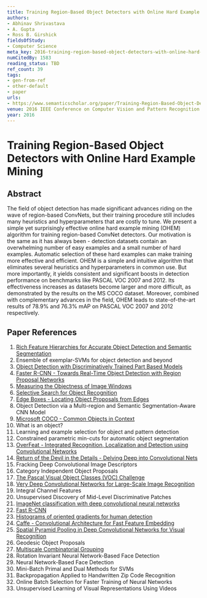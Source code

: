 ```yaml
---
title: Training Region-Based Object Detectors with Online Hard Example Mining
authors:
- Abhinav Shrivastava
- A. Gupta
- Ross B. Girshick
fieldsOfStudy:
- Computer Science
meta_key: 2016-training-region-based-object-detectors-with-online-hard-example-mining
numCitedBy: 1583
reading_status: TBD
ref_count: 39
tags:
- gen-from-ref
- other-default
- paper
urls:
- https://www.semanticscholar.org/paper/Training-Region-Based-Object-Detectors-with-Online-Shrivastava-Gupta/63333669bcf694aba2e1928f6060ab1d6a5161fe?sort=total-citations
venue: 2016 IEEE Conference on Computer Vision and Pattern Recognition (CVPR)
year: 2016
---
```


# Training Region-Based Object Detectors with Online Hard Example Mining

## Abstract

The field of object detection has made significant advances riding on the wave of region-based ConvNets, but their training procedure still includes many heuristics and hyperparameters that are costly to tune. We present a simple yet surprisingly effective online hard example mining (OHEM) algorithm for training region-based ConvNet detectors. Our motivation is the same as it has always been - detection datasets contain an overwhelming number of easy examples and a small number of hard examples. Automatic selection of these hard examples can make training more effective and efficient. OHEM is a simple and intuitive algorithm that eliminates several heuristics and hyperparameters in common use. But more importantly, it yields consistent and significant boosts in detection performance on benchmarks like PASCAL VOC 2007 and 2012. Its effectiveness increases as datasets become larger and more difficult, as demonstrated by the results on the MS COCO dataset. Moreover, combined with complementary advances in the field, OHEM leads to state-of-the-art results of 78.9% and 76.3% mAP on PASCAL VOC 2007 and 2012 respectively.

## Paper References

1. [Rich Feature Hierarchies for Accurate Object Detection and Semantic Segmentation](2014-rich-feature-hierarchies-for-accurate-object-detection-and-semantic-segmentation)
2. Ensemble of exemplar-SVMs for object detection and beyond
3. [Object Detection with Discriminatively Trained Part Based Models](2009-object-detection-with-discriminatively-trained-part-based-models)
4. [Faster R-CNN - Towards Real-Time Object Detection with Region Proposal Networks](2015-faster-r-cnn-towards-real-time-object-detection-with-region-proposal-networks)
5. [Measuring the Objectness of Image Windows](2012-measuring-the-objectness-of-image-windows)
6. [Selective Search for Object Recognition](2013-selective-search-for-object-recognition)
7. [Edge Boxes - Locating Object Proposals from Edges](2014-edge-boxes-locating-object-proposals-from-edges)
8. Object Detection via a Multi-region and Semantic Segmentation-Aware CNN Model
9. [Microsoft COCO - Common Objects in Context](2014-microsoft-coco-common-objects-in-context)
10. What is an object?
11. Learning and example selection for object and pattern detection
12. Constrained parametric min-cuts for automatic object segmentation
13. [OverFeat - Integrated Recognition, Localization and Detection using Convolutional Networks](2014-overfeat-integrated-recognition-localization-and-detection-using-convolutional-networks)
14. [Return of the Devil in the Details - Delving Deep into Convolutional Nets](2014-return-of-the-devil-in-the-details-delving-deep-into-convolutional-nets)
15. Fracking Deep Convolutional Image Descriptors
16. Category Independent Object Proposals
17. [The Pascal Visual Object Classes (VOC) Challenge](2009-the-pascal-visual-object-classes-voc-challenge)
18. [Very Deep Convolutional Networks for Large-Scale Image Recognition](2014-vggnet.md)
19. Integral Channel Features
20. Unsupervised Discovery of Mid-Level Discriminative Patches
21. [ImageNet classification with deep convolutional neural networks](2012-alexnet.md)
22. [Fast R-CNN](2015-fast-r-cnn)
23. [Histograms of oriented gradients for human detection](2005-histograms-of-oriented-gradients-for-human-detection)
24. [Caffe - Convolutional Architecture for Fast Feature Embedding](2014-caffe-convolutional-architecture-for-fast-feature-embedding)
25. [Spatial Pyramid Pooling in Deep Convolutional Networks for Visual Recognition](2015-spatial-pyramid-pooling-in-deep-convolutional-networks-for-visual-recognition)
26. Geodesic Object Proposals
27. [Multiscale Combinatorial Grouping](2014-multiscale-combinatorial-grouping)
28. Rotation Invariant Neural Network-Based Face Detection
29. Neural Network-Based Face Detection
30. Mini-Batch Primal and Dual Methods for SVMs
31. Backpropagation Applied to Handwritten Zip Code Recognition
32. Online Batch Selection for Faster Training of Neural Networks
33. Unsupervised Learning of Visual Representations Using Videos
